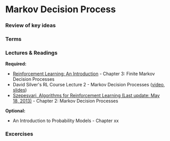 # Markov Decision Process

### Review of key ideas


### Terms


### Lectures & Readings

__Required:__

- [Reinforcement Learning: An Introduction](https://webdocs.cs.ualberta.ca/~sutton/book/bookdraft2016sep.pdf) - Chapter 3: Finite Markov Decision Processes
- David Silver's RL Course Lecture 2 - Markov Decision Processes ([video](https://www.youtube.com/watch?v=lfHX2hHRMVQ), [slides](http://www0.cs.ucl.ac.uk/staff/d.silver/web/Teaching_files/MDP.pdf))
- [Szepesvari, Algorithms for Reinforcement Learning (Last update: May 18, 2013)](https://sites.ualberta.ca/~szepesva/papers/RLAlgsInMDPs.pdf) - Chapter 2: Markov Decision Processes

__Optional:__
- An Introduction to Probability Models - Chapter xx

### Excercises
